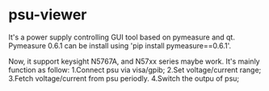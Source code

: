 # psu-viewer
It's a power supply controlling GUI tool based on pymeasure and qt. Pymeasure 0.6.1 can be install using 'pip install pymeasure==0.6.1'.

Now, it support keysight N5767A, and N57xx series maybe work.
It's mainly function as follow:
  1.Connect psu via visa/gpib;
  2.Set voltage/current range;
  3.Fetch voltage/current from psu periodly.
  4.Switch the outpu of psu;
